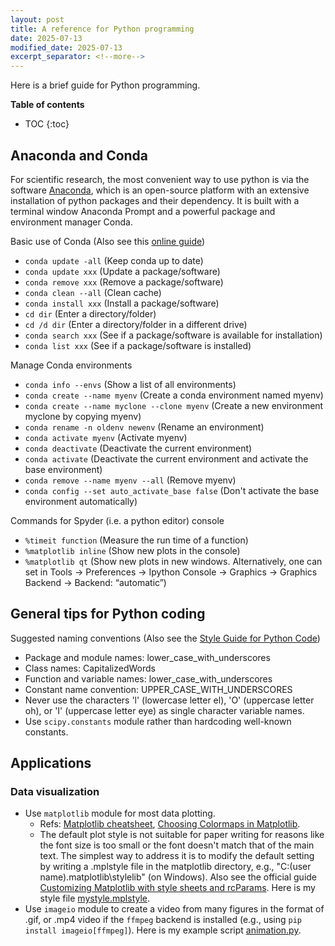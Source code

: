 ```yaml
---
layout: post
title: A reference for Python programming
date: 2025-07-13
modified_date: 2025-07-13
excerpt_separator: <!--more-->
---
```



Here is a brief guide for Python programming.
<!--more-->

**Table of contents**

* TOC 
{:toc}


## Anaconda and Conda
For scientific research, the most convenient way to use python is via the software [Anaconda](https://www.anaconda.com/), which is an open-source platform with an extensive installation of python packages and their dependency. It is built with a terminal window Anaconda Prompt and a powerful package and environment manager Conda.

Basic use of Conda (Also see this [online guide](https://docs.conda.io/projects/conda/en/stable/user-guide/tasks/index.html))
- `conda update -all` (Keep conda up to date)
- `conda update xxx` (Update a package/software)
- `conda remove xxx` (Remove a package/software)
- `conda clean --all` (Clean cache)
- `conda install xxx` (Install a package/software)
- `cd dir` (Enter a directory/folder)
- `cd /d dir` (Enter a directory/folder in a different drive)
- `conda search xxx` (See if a package/software is available for installation)
- `conda list xxx` (See if a package/software is installed)

Manage Conda environments
- `conda info --envs` (Show a list of all environments)
- `conda create --name myenv` (Create a conda environment named myenv)
- `conda create --name myclone --clone myenv` (Create a new environment myclone by copying myenv)
- `conda rename -n oldenv newenv` (Rename an environment)
- `conda activate myenv` (Activate myenv)
- `conda deactivate` (Deactivate the current environment)
- `conda activate` (Deactivate the current environment and activate the base environment)
- `conda remove --name myenv --all` (Remove myenv)
- `conda config --set auto_activate_base false` (Don't activate the base environment automatically)

Commands for Spyder (i.e. a python editor) console
- `%timeit function` (Measure the run time of a function)
- `%matplotlib inline` (Show new plots in the console)
- `%matplotlib qt` (Show new plots in new windows. Alternatively, one can set in Tools &rarr; Preferences &rarr; Ipython Console &rarr; Graphics &rarr; Graphics Backend &rarr; Backend: “automatic”)


## General tips for Python coding
Suggested naming conventions (Also see the [Style Guide for Python Code](https://peps.python.org/pep-0008/#naming-conventions))
- Package and module names: lower_case_with_underscores
- Class names: CapitalizedWords
- Function and variable names: lower_case_with_underscores
- Constant name convention: UPPER_CASE_WITH_UNDERSCORES
- Never use the characters 'l' (lowercase letter el), 'O' (uppercase letter oh), or 'I' (uppercase letter eye) as single character variable names.
- Use `scipy.constants` module rather than hardcoding well-known constants.


## Applications
### Data visualization
- Use `matplotlib` module for most data plotting.
  - Refs: [Matplotlib cheatsheet](https://matplotlib.org/cheatsheets/cheatsheets.pdf), [Choosing Colormaps in Matplotlib](https://matplotlib.org/stable/users/explain/colors/colormaps.html).
  - The default plot style is not suitable for paper writing for reasons like the font size is too small or the font doesn't match that of the main text. The simplest way to address it is to modify the default setting by writing a .mplstyle file in the matplotlib directory, e.g., "C:\(user name)\.matplotlib\stylelib\" (on Windows). Also see the official guide [Customizing Matplotlib with style sheets and rcParams](https://matplotlib.org/stable/users/explain/customizing.html). Here is my style file [mystyle.mplstyle](/blog/2025-07-13/mystyle.mplstyle).
- Use `imageio` module to create a video from many figures in the format of .gif, or .mp4 video if the `ffmpeg` backend is installed (e.g., using `pip install imageio[ffmpeg]`). Here is my example script [animation.py](/blog/2025-07-13/animation.py).